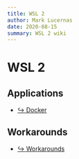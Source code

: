 ```yaml
---
title: WSL 2
author: Mark Lucernas
date: 2020-08-15
summary: WSL 2 wiki
---
```



# WSL 2

## Applications

- [↪ Docker](docker)

## Workarounds

- [↪ Workarounds](workarounds)


